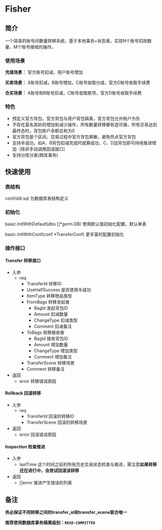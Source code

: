 # Fisher

## 简介

一个简易的账号间数量转移系统，基于本地事务+状态表，实现N个账号扣除数量，M个账号接收的操作。

### 使用场景

**充值场景：** 官方账号扣减，用户账号增加

**买卖场景：** A账号扣减，B账号增加，C账号收取分成，官方D账号收取手续费

**合买场景：** A账号和B账号扣减，C账号收取款项，官方D账号收取手续费

### 特色

- 预定义官方背包，官方背包与用户背包隔离，官方背包允许账户为负
- 不存在莫名其妙的增加和减少操作，所有数量转移都有迹可循，所有交易达到最终态时，背包账户余额总和为0
- 官方背包是个区间，交易过程中官方背包离散，避免热点官方背包
- 支持半成功，如A、B背包扣减完成时就算成功，C、D加背包即可持续推进增加（除非手动调用回滚接口）
- 支持分库分表(跨库事务)

## 快速使用

### 表结构

conf/ddl.sql 为数据库表结构定义

### 初始化

basic.InitWithDefault(dbs []*gorm.DB) 使用默认值初始化配置，默认单表

basic.InitWithConf(conf *TransferConf) 更丰富的配置初始化

### 操作接口

#### Transfer 转移接口

- 入参
    - req
        - TransferId 转移ID
        - UseHalfSuccess 是否使用半成功
        - ItemType 转移物品类型
        - FromBags 转移发起者
            - BagId 发起背包ID
            - Amount 扣减数量
            - ChangeType 扣减类型
            - Comment 扣减备注
        - ToBags 转移接收者
            - BagId 接收背包ID
            - Amount 增加数量
            - ChangeType 增加类型
            - Comment 增加备注
        - TransferScene 转移场景
        - Comment 转移备注
- 返回
    - error 转移错误原因

#### Rollback 回滚转移

- 入参
    - req
        - TransferId 回滚的转移ID
        - TransferScene 回滚的转移场景
- 返回
    - error 回滚错误原因

#### Inspection 检查推进

- 入参
    - lastTime 这个时间之前的所有历史交易状态检查与推进，需注意**如果转移还在进行中，会尝试回滚该转移**
- 返回
    - []error 推进产生错误的列表

## 备注

**务必保证不同转移之间的transfer_id和transfer_scene联合唯一**

**推荐使用数据库事务隔离级别：`READ-COMMITTED`**




